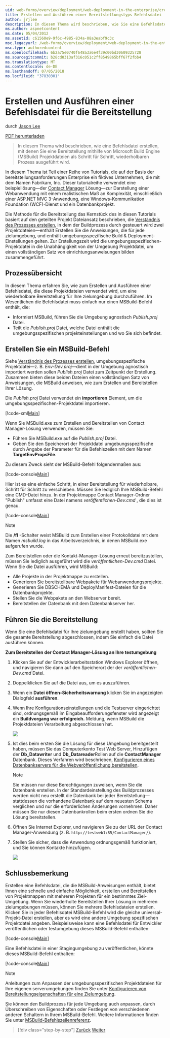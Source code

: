 ```yaml
---
uid: web-forms/overview/deployment/web-deployment-in-the-enterprise/creating-and-running-a-deployment-command-file
title: Erstellen und Ausführen einer Bereitstellungstyps Befehlsdatei | Microsoft-Dokumentation
author: jrjlee
description: In diesem Thema wird beschrieben, wie Sie eine Befehlsdatei erstellen, mit denen Sie eine Bereitstellung mithilfe von Microsoft Build Engine (MSBuild) Projektdateien als einen Schritt für Schritt, erneut ausführen...
ms.author: aspnetcontent
ms.date: 05/04/2012
ms.assetid: c61560e9-9f6c-4985-834a-08a3eabf9c3c
msc.legacyurl: /web-forms/overview/deployment/web-deployment-in-the-enterprise/creating-and-running-a-deployment-command-file
msc.type: authoredcontent
ms.openlocfilehash: 6b2a75e0740f648a3a6e4f39c00bd30609325728
ms.sourcegitcommit: b28cd0313af316c051c2ff8549865bff67f2fbb4
ms.translationtype: MT
ms.contentlocale: de-DE
ms.lasthandoff: 07/05/2018
ms.locfileid: "37830301"
---
```

<a name="creating-and-running-a-deployment-command-file"></a>Erstellen und Ausführen einer Befehlsdatei für die Bereitstellung
====================
durch [Jason Lee](https://github.com/jrjlee)

[PDF herunterladen](https://msdnshared.blob.core.windows.net/media/MSDNBlogsFS/prod.evol.blogs.msdn.com/CommunityServer.Blogs.Components.WeblogFiles/00/00/00/63/56/8130.DeployingWebAppsInEnterpriseScenarios.pdf)

> In diesem Thema wird beschrieben, wie eine Befehlsdatei erstellen, mit denen Sie eine Bereitstellung mithilfe von Microsoft Build Engine (MSBuild) Projektdateien als Schritt für Schritt, wiederholbaren Prozess ausgeführt wird.


In diesem Thema ist Teil einer Reihe von Tutorials, die auf der Basis der bereitstellungsanforderungen Enterprise ein fiktives Unternehmen, die mit dem Namen Fabrikam, Inc. Dieser tutorialreihe verwendet eine beispiellösung&#x2014;der [Contact Manager](the-contact-manager-solution.md) Lösung&#x2014;zur Darstellung einer Webanwendung mit einem realistischen Maß an Komplexität, einschließlich einer ASP.NET MVC 3-Anwendung, eine Windows-Kommunikation Foundation (WCF)-Dienst und ein Datenbankprojekt.

Die Methode für die Bereitstellung das Kernstück des in diesen Tutorials basiert auf den geteilten Projekt Dateiansatz beschrieben, die [Verständnis des Prozesses erstellen](understanding-the-build-process.md), in dem der Buildprozess durch gesteuert wird zwei Projektdateien&#x2014;enthält Erstellen Sie die Anweisungen, die für jede zielumgebung, und enthält umgebungsspezifische Build & Deployment-Einstellungen gelten. Zur Erstellungszeit wird die umgebungsspezifischen-Projektdatei in die Unabhängigkeit von der Umgebung Projektdatei, um einen vollständigen Satz von einrichtungsanweisungen bilden zusammengeführt.

## <a name="process-overview"></a>Prozessübersicht

In diesem Thema erfahren Sie, wie zum Erstellen und Ausführen einer Befehlsdatei, die diese Projektdateien verwendet wird, um eine wiederholbare Bereitstellung für Ihre zielumgebung durchzuführen. Im Wesentlichen die Befehlsdatei muss einfach nur einen MSBuild-Befehl enthält, die:

- Informiert MSBuild, führen Sie die Umgebung agnostisch *Publish.proj* Datei.
- Teilt die *Publish.proj* Datei, welche Datei enthält die umgebungsspezifischen projekteinstellungen und wo Sie sich befindet.

## <a name="create-an-msbuild-command"></a>Erstellen Sie ein MSBuild-Befehl

Siehe [Verständnis des Prozesses erstellen](understanding-the-build-process.md), umgebungsspezifische Projektdatei&#x2014;z. B. *Env-Dev.proj*&#x2014;dient in der Umgebung agnostisch importiert werden sollen *Publish.proj* Datei zum Zeitpunkt der Erstellung. Zusammen bieten diese beiden Dateien einen vollständigen Satz von Anweisungen, die MSBuild anweisen, wie zum Erstellen und Bereitstellen Ihrer Lösung.

Die *Publish.proj* Datei verwendet ein **importieren** Element, um die umgebungsspezifischen-Projektdatei importieren.


[!code-xml[Main](creating-and-running-a-deployment-command-file/samples/sample1.xml)]


Wenn Sie MSBuild.exe zum Erstellen und Bereitstellen von Contact Manager-Lösung verwenden, müssen Sie:

- Führen Sie MSBuild.exe auf die *Publish.proj* Datei.
- Geben Sie den Speicherort der Projektdatei umgebungsspezifische durch Angabe der Parameter für die Befehlszeilen mit dem Namen **TargetEnvPropsFile**.

Zu diesem Zweck sieht der MSBuild-Befehl folgendermaßen aus:


[!code-console[Main](creating-and-running-a-deployment-command-file/samples/sample2.cmd)]


Hier ist es eine einfache Schritt, in einer Bereitstellung für wiederholbare, Schritt für Schritt zu verschieben. Müssen Sie lediglich Ihre MSBuild-Befehl eine CMD-Datei hinzu. In der Projektmappe Contact Manager-Ordner "Publish" umfasst eine Datei namens *veröffentlichen-Dev.cmd* , die dies ist genau.


[!code-console[Main](creating-and-running-a-deployment-command-file/samples/sample3.cmd)]


> [!NOTE]
> Die **/fl** -Schalter weist MSBuild zum Erstellen einer Protokolldatei mit dem Namen *msbuild.log* in das Arbeitsverzeichnis, in denen MSBuild.exe aufgerufen wurde.


Zum Bereitstellen oder die Kontakt-Manager-Lösung erneut bereitzustellen, müssen Sie lediglich ausgeführt wird die *veröffentlichen-Dev.cmd* Datei. Wenn Sie die Datei ausführen, wird MSBuild:

- Alle Projekte in der Projektmappe zu erstellen.
- Generieren Sie bereitstellbare Webpakete für Webanwendungsprojekte.
- Generieren Sie DBSCHEMA und DeployManifest-Dateien für die Datenbankprojekte.
- Stellen Sie die Webpakete an den Webserver bereit.
- Bereitstellen der Datenbank mit dem Datenbankserver her.

## <a name="run-the-deployment"></a>Führen Sie die Bereitstellung

Wenn Sie eine Befehlsdatei für Ihre zielumgebung erstellt haben, sollten Sie die gesamte Bereitstellung abgeschlossen, indem Sie einfach die Datei ausführen können.

**Zum Bereitstellen der Contact Manager-Lösung an Ihre testumgebung**

1. Klicken Sie auf der Entwicklerarbeitsstation Windows Explorer öffnen, und navigieren Sie dann auf den Speicherort der der *veröffentlichen-Dev.cmd* Datei.
2. Doppelklicken Sie auf die Datei aus, um es auszuführen.
3. Wenn ein **Datei öffnen-Sicherheitswarnung** klicken Sie im angezeigten Dialogfeld **ausführen**.
4. Wenn Ihre Konfigurationseinstellungen und die Testserver eingerichtet sind, ordnungsgemäß im Eingabeaufforderungsfenster wird angezeigt ein **Buildvorgang war erfolgreich.** Meldung, wenn MSBuild die Projektdateien Verarbeitung abgeschlossen hat.

    ![](creating-and-running-a-deployment-command-file/_static/image1.png)
5. Ist dies beim ersten Sie die Lösung für diese Umgebung bereitgestellt haben, müssen Sie das Computerkonto Test Web Server, Hinzufügen der **Db\_Datawriter** und **Db\_Datareader**Rollen auf die **ContactManager** Datenbank. Dieses Verfahren wird beschrieben, [Konfigurieren eines Datenbankservers für die Webveröffentlichung bereitstellen](../configuring-server-environments-for-web-deployment/configuring-a-database-server-for-web-deploy-publishing.md).

    > [!NOTE]
    > Sie müssen nur diese Berechtigungen zuweisen, wenn Sie die Datenbank erstellen. In der Standardeinstellung des Buildprozesses werden nicht neu erstellt die Datenbank bei jeder Bereitstellung&#x2014;stattdessen die vorhandene Datenbank auf dem neuesten Schema verglichen und nur die erforderlichen Änderungen vornehmen. Daher müssen Sie nur diesen Datenbankrollen beim ersten ordnen Sie die Lösung bereitstellen.
6. Öffnen Sie Internet Explorer, und navigieren Sie zu der URL der Contact Manager-Anwendung (z. B. `http://testweb1:85/ContactManager/`).
7. Stellen Sie sicher, dass die Anwendung ordnungsgemäß funktioniert, und Sie können Kontakte hinzufügen.

    ![](creating-and-running-a-deployment-command-file/_static/image2.png)

## <a name="conclusion"></a>Schlussbemerkung

Erstellen eine Befehlsdatei, die die MSBuild-Anweisungen enthält, bietet Ihnen eine schnelle und einfache Möglichkeit, erstellen und Bereitstellen von Projektmappen mit mehreren Projekten für ein bestimmtes Ziel-Umgebung. Wenn Sie wiederholte Bereitstellen Ihrer Lösung in mehreren zielumgebungen müssen, können Sie mehrere Befehlsdateien erstellen. Klicken Sie in jeder Befehlsdatei MSBuild-Befehl wird die gleiche universal-Projekt-Datei erstellen, aber es wird eine andere Umgebung spezifischen Projektdatei angeben. Beispielsweise kann eine Befehlsdatei für Entwickler veröffentlichen oder testumgebung dieses MSBuild-Befehl enthalten:


[!code-console[Main](creating-and-running-a-deployment-command-file/samples/sample4.cmd)]


Eine Befehlsdatei in einer Stagingumgebung zu veröffentlichen, könnte dieses MSBuild-Befehl enthalten:


[!code-console[Main](creating-and-running-a-deployment-command-file/samples/sample5.cmd)]


> [!NOTE]
> Anleitungen zum Anpassen der umgebungsspezifischen Projektdateien für Ihre eigenen serverumgebungen finden Sie unter [Konfigurieren von Bereitstellungseigenschaften für eine Zielumgebung](../configuring-server-environments-for-web-deployment/configuring-deployment-properties-for-a-target-environment.md).


Sie können den Buildprozess für jede Umgebung auch anpassen, durch Überschreiben von Eigenschaften oder Festlegen von verschiedenen anderen Schaltern in Ihrem MSBuild-Befehl. Weitere Informationen finden Sie unter [MSBuild-Befehlszeilenreferenz](https://msdn.microsoft.com/library/ms164311.aspx).

> [!div class="step-by-step"]
> [Zurück](deploying-database-projects.md)
> [Weiter](manually-installing-web-packages.md)
